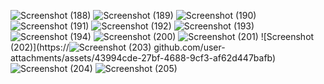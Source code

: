 
![Screenshot (188)](https://github.com/user-attachments/assets/d1651de6-8875-4f02-88ff-92505e69ac7f)
![Screenshot (189)](https://github.com/user-attachments/assets/12dcfbac-af6d-411e-aba0-69b81702f336)
![Screenshot (190)](https://github.com/user-attachments/assets/ae017250-db5d-4d26-ab32-6e3e2925c696)
![Screenshot (191)](https://github.com/user-attachments/assets/6c98c8f4-e581-4d57-bd3f-3288fb609e6b)
![Screenshot (192)](https://github.com/user-attachments/assets/1da5f750-ddb7-438f-8ad8-18bb3c47f84c)
![Screenshot (193)](https://github.com/user-attachments/assets/b1078115-cb2a-4cc5-aaef-c85d04b61197)
![Screenshot (194)](https://github.com/user-attachments/assets/0c38c7b7-e8ef-4615-bb54-694696bec7af)
![Screenshot (200)](https://github.com/user-attachments/assets/545730f0-5520-4d45-be3f-2809c41ee16c)
![Screenshot (201)](https://github.com/user-attachments/assets/2a1ff532-6f82-46e1-b38c-f629e6603f60)
![Screenshot (202)](https://![Screenshot (203)](https://github.com/user-attachments/assets/26423432-e14d-4bb7-9e15-2eb873ba7dc6)
github.com/user-attachments/assets/43994cde-27bf-4688-9cf3-af62d447bafb)
![Screenshot (204)](https://github.com/user-attachments/assets/d2358635-7224-45f8-a658-74cd9902a5a9)
![Screenshot (205)](https://github.com/user-attachments/assets/b90404f7-ed2c-4d1d-a776-589fd0bbca6c)
